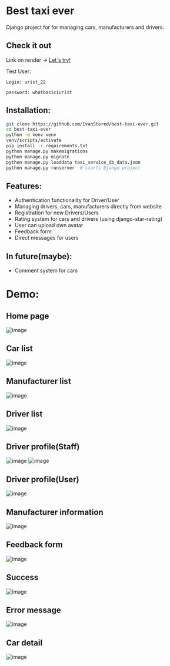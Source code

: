 # Best taxi ever

Django project for for managing cars, manufacturers and drivers.

## Check it out
Link on render -> [Let`s try!](https://best-taxi-ever.onrender.com)

Test User:

```
Login: urist_22

password: whatbasiciurist
```
## Installation:


```sh
git clone https://github.com/IvanStored/best-taxi-ever.git
cd best-taxi-ever
python -m venv venv
venv/scripts/activate
pip install -r requirements.txt
python manage.py makemigrations
python manage.py migrate
python manage.py loaddata taxi_service_db_data.json
python manage.py runserver  # starts Django project
```

## Features:
- Authentication functionality for Driver/User
- Managing drivers, cars, manufacturers directly from website
- Registration for new Drivers/Users
- Rating system for cars and drivers (using django-star-rating)
- User can upload own avatar
- Feedback form
- Direct messages for users

## In future(maybe):
- Comment system for cars


# Demo:
## Home page
![image](https://user-images.githubusercontent.com/43565760/201485185-ffa8a232-b7f3-4b06-be25-f3265a459358.png)

## Car list
![image](https://user-images.githubusercontent.com/43565760/201485232-7abfa028-133f-497f-965e-91b265fd16ac.png)

## Manufacturer list
![image](https://user-images.githubusercontent.com/43565760/201485245-32686b58-7ba0-4a41-b5a4-1f746c7522a9.png)

## Driver list
![image](https://user-images.githubusercontent.com/43565760/201485254-6c802d50-a46f-49bf-b4f0-90543b690e09.png)

## Driver profile(Staff)
![image](https://user-images.githubusercontent.com/43565760/201485281-3a8520fd-ca99-4c75-81b9-56fe054ab83e.png)
![image](https://user-images.githubusercontent.com/43565760/201485312-60f83ae2-92bb-43b3-bf8d-f9dc9937ecfd.png)

## Driver profile(User)
![image](https://user-images.githubusercontent.com/43565760/201485530-9edfc75c-eabb-490f-a6e7-840788175e41.png)

## Manufacturer information
![image](https://user-images.githubusercontent.com/43565760/201485543-8611169b-bff2-407c-937e-94d55f4f299f.png)
## Feedback form
![image](https://user-images.githubusercontent.com/43565760/201485552-17783a80-e763-4a39-8031-c2c51bf7a1b2.png)
## Success 
![image](https://user-images.githubusercontent.com/43565760/201485579-a5559cf5-70fa-46ca-ab93-9381f9e5a72d.png)
## Error message
![image](https://user-images.githubusercontent.com/43565760/201485608-5657d8c6-146a-499b-ae59-7638ab2ad9ce.png)

## Car detail
![image](https://user-images.githubusercontent.com/43565760/201485636-38ecf86b-0616-4361-a248-907cb7401582.png)
